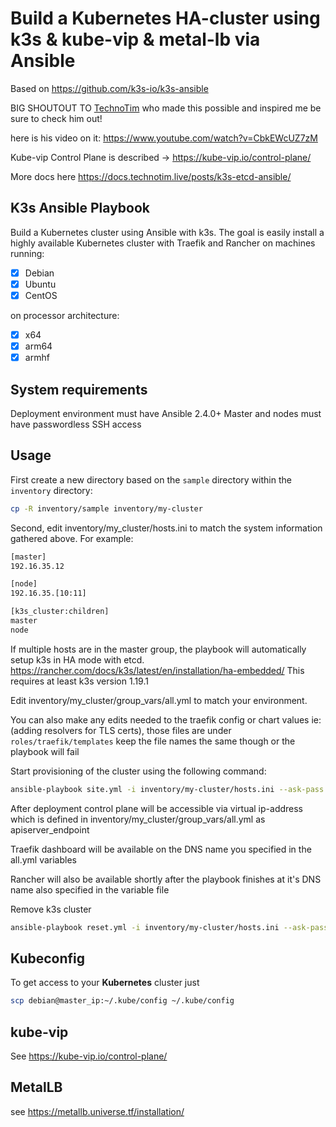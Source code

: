 # Build a Kubernetes HA-cluster using k3s & kube-vip & metal-lb via Ansible

Based on <https://github.com/k3s-io/k3s-ansible>

BIG SHOUTOUT TO [TechnoTim](https://github.com/techno-tim) who made this possible and inspired me be sure to check him out!

here is his video on it: <https://www.youtube.com/watch?v=CbkEWcUZ7zM>

Kube-vip Control Plane is described -> <https://kube-vip.io/control-plane/>

More docs here <https://docs.technotim.live/posts/k3s-etcd-ansible/>

## K3s Ansible Playbook

Build a Kubernetes cluster using Ansible with k3s. The goal is easily install a highly available Kubernetes cluster with Traefik and Rancher on machines running:

- [X] Debian
- [X] Ubuntu
- [X] CentOS

on processor architecture:

- [X] x64
- [X] arm64
- [X] armhf

## System requirements

Deployment environment must have Ansible 2.4.0+
Master and nodes must have passwordless SSH access

## Usage

First create a new directory based on the `sample` directory within the `inventory` directory:

```bash
cp -R inventory/sample inventory/my-cluster
```

Second, edit inventory/my_cluster/hosts.ini to match the system information gathered above. For example:

```bash
[master]
192.16.35.12

[node]
192.16.35.[10:11]

[k3s_cluster:children]
master
node
```

If multiple hosts are in the master group, the playbook will automatically setup k3s in HA mode with etcd.
https://rancher.com/docs/k3s/latest/en/installation/ha-embedded/
This requires at least k3s version 1.19.1

Edit inventory/my_cluster/group_vars/all.yml to match your environment.

You can also make any edits needed to the traefik config or chart values ie:(adding resolvers for TLS certs), those files are under `roles/traefik/templates` keep the file names the same though or the playbook will fail

Start provisioning of the cluster using the following command:

```bash
ansible-playbook site.yml -i inventory/my-cluster/hosts.ini --ask-pass --ask-become-pass
```

After deployment control plane will be accessible via virtual ip-address which is defined in inventory/my_cluster/group_vars/all.yml as apiserver_endpoint

Traefik dashboard will be available on the DNS name you specified in the all.yml variables

Rancher will also be available shortly after the playbook finishes at it's DNS name also specified in the variable file


Remove k3s cluster

```bash
ansible-playbook reset.yml -i inventory/my-cluster/hosts.ini --ask-pass --ask-become-pass
```

## Kubeconfig

To get access to your **Kubernetes** cluster just

```bash
scp debian@master_ip:~/.kube/config ~/.kube/config
```

## kube-vip

See <https://kube-vip.io/control-plane/>

## MetalLB

see <https://metallb.universe.tf/installation/>